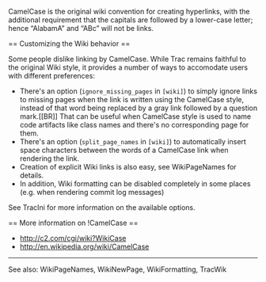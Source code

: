                                                                                                                                                                                                                                            
CamelCase is the original wiki convention for creating hyperlinks, with the additional requirement that the capitals are followed by a lower-case letter; hence “AlabamA” and “ABc” will not be links.                                     
                                                                                                                                                                                                                                           
== Customizing the Wiki behavior ==                                                                                                                                                                                                        
                                                                                                                                                                                                                                           
Some people dislike linking by CamelCase.  While Trac remains faithful to the original Wiki style, it provides a number of ways to accomodate users with different preferences:                                                            
 * There's an option (`ignore_missing_pages` in `[wiki]`) to simply ignore links to missing pages when the link is written using the CamelCase style, instead of that word being replaced by a gray link followed by a question mark.[[BR]]
   That can be useful when CamelCase style is used to name code artifacts like class names and there's no corresponding page for them.                                                                                                     
 * There's an option (`split_page_names` in `[wiki]`) to automatically insert space characters between the words of a CamelCase link when rendering the link.                                                                              
 * Creation of explicit Wiki links is also easy, see WikiPageNames for details.                                                                                                                                                            
 * In addition, Wiki formatting can be disabled completely in some places (e.g. when rendering commit log messages)                                                                                                                        
                                                                                                                                                                                                                                           
See TracIni for more information on the available options.                                                                                                                                                                                 
                                                                                                                                                                                                                                           
== More information on !CamelCase ==                                                                                                                                                                                                       
                                                                                                                                                                                                                                           
 * http://c2.com/cgi/wiki?WikiCase                                                                                                                                                                                                         
 * http://en.wikipedia.org/wiki/CamelCase                                                                                                                                                                                                  
                                                                                                                                                                                                                                           
----                                                                                                                                                                                                                                       
See also: WikiPageNames, WikiNewPage, WikiFormatting, TracWik
